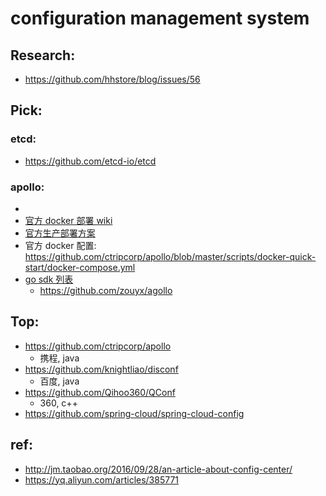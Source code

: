 


# configuration management system


## Research:

- https://github.com/hhstore/blog/issues/56


## Pick:


### etcd:

- https://github.com/etcd-io/etcd

### apollo:

- 
- [官方 docker 部署 wiki](https://github.com/ctripcorp/apollo/wiki/Apollo-Quick-Start-Docker%E9%83%A8%E7%BD%B2)
- [官方生产部署方案](https://github.com/ctripcorp/apollo/wiki/%E5%88%86%E5%B8%83%E5%BC%8F%E9%83%A8%E7%BD%B2%E6%8C%87%E5%8D%97)
- 官方 docker 配置: https://github.com/ctripcorp/apollo/blob/master/scripts/docker-quick-start/docker-compose.yml
- [go sdk 列表](https://github.com/ctripcorp/apollo/wiki/Go%E3%80%81Python%E3%80%81NodeJS%E3%80%81PHP%E7%AD%89%E5%AE%A2%E6%88%B7%E7%AB%AF%E4%BD%BF%E7%94%A8%E6%8C%87%E5%8D%97)
    - https://github.com/zouyx/agollo


## Top:

- https://github.com/ctripcorp/apollo
    - 携程, java
- https://github.com/knightliao/disconf
    - 百度, java
- https://github.com/Qihoo360/QConf
    - 360, c++
- https://github.com/spring-cloud/spring-cloud-config




## ref:

- http://jm.taobao.org/2016/09/28/an-article-about-config-center/
- https://yq.aliyun.com/articles/385771


